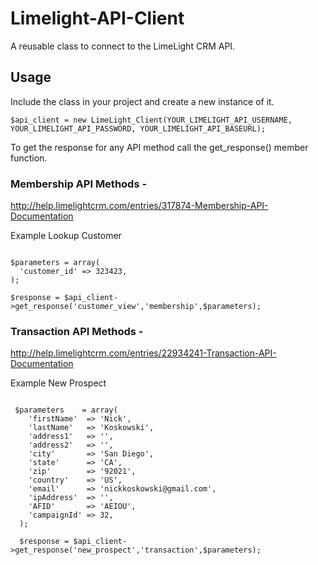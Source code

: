 # Limelight-API-Client
A reusable class to connect to the LimeLight CRM API.


## Usage 

Include the class in your project and create a new instance of it.
```
$api_client = new LimeLight_Client(YOUR_LIMELIGHT_API_USERNAME, YOUR_LIMELIGHT_API_PASSWORD, YOUR_LIMELIGHT_API_BASEURL);
```
To get the response for any API method call the get_response() member function.
    
### Membership API Methods - 
http://help.limelightcrm.com/entries/317874-Membership-API-Documentation

Example Lookup Customer
  
  ```
  
  $parameters = array(
    'customer_id' => 323423,
  );
  
  $response = $api_client->get_response('customer_view','membership',$parameters);
  
  ```

### Transaction API Methods - 
http://help.limelightcrm.com/entries/22934241-Transaction-API-Documentation

Example New Prospect

```

 $parameters    = array(
    'firstName'  => 'Nick',
    'lastName'   => 'Koskowski',
    'address1'   => '',
    'address2'   => '',
    'city'       => 'San Diego',
    'state'      => 'CA',
    'zip'        => '92021',
    'country'    => 'US',
    'email'      => 'nickkoskowski@gmail.com',
    'ipAddress'  => '',
    'AFID'       => 'AEIOU',
    'campaignId' => 32,
  );
  
  $response = $api_client->get_response('new_prospect','transaction',$parameters);
  
  ```

